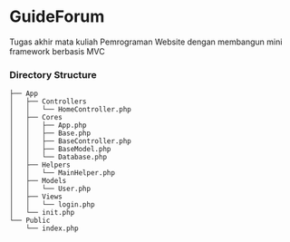 # GuideForum
Tugas akhir mata kuliah Pemrograman Website dengan membangun mini framework berbasis MVC

### Directory Structure
```
├── App
│   ├── Controllers
│   │   └── HomeController.php
│   ├── Cores
│   │   ├── App.php
│   │   ├── Base.php
│   │   ├── BaseController.php
│   │   ├── BaseModel.php
│   │   └── Database.php
│   ├── Helpers
│   │   └── MainHelper.php
│   ├── Models
│   │   └── User.php
│   ├── Views
│   │   └── login.php
│   └── init.php
└── Public
    └── index.php
```
